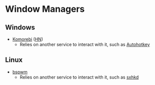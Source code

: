 # Window Managers

## Windows

- [Komorebi](https://github.com/LGUG2Z/komorebi)
  ([HN](https://news.ycombinator.com/item?id=33168263))
  - Relies on another service to interact with it, such as
    [Autohotkey](/programming/languages/autohotkey.md)

## Linux

- [bspwm](https://github.com/baskerville/bspwm)
  - Relies on another service to interact with it, such as
    [sxhkd](https://github.com/baskerville/sxhkd)
